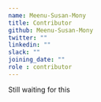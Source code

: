 ```yaml
---
name: Meenu-Susan-Mony
title: Contributor
github: Meenu-Susan-Mony
twitter: ""
linkedin: ""
slack: ""
joining_date: ""
role : contributor
---
```


Still waiting for this
